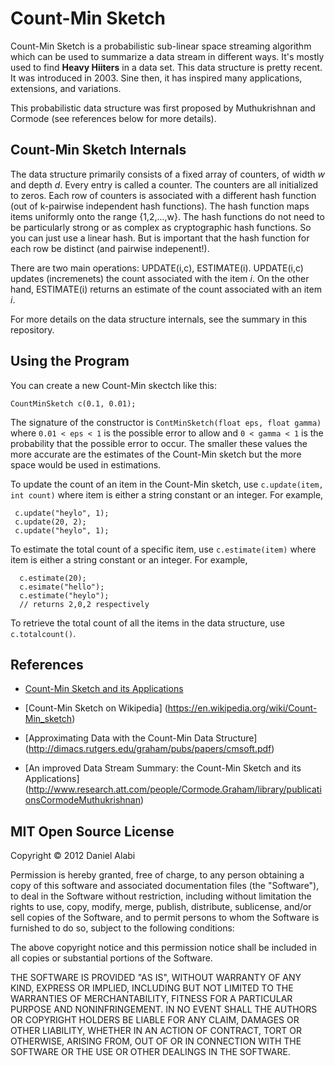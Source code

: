 Count-Min Sketch
================

Count-Min Sketch is a probabilistic sub-linear space streaming algorithm
 which can be used to summarize a data stream in different ways. It's 
mostly used to find **Heavy Hiiters** in a data set. This data structure
is pretty recent. It was introduced in 2003. Sine then, it has inspired
many applications, extensions, and variations.

This probabilistic data structure was first proposed by Muthukrishnan
and Cormode (see references below for more details).

Count-Min Sketch Internals
--------------------------

The data structure primarily consists of a fixed array of counters, of 
width *w* and depth *d*. Every entry is called a counter.
 The counters are all initialized to zeros.
Each row of counters is associated with a different hash function (out
of k-pairwise independent hash functions). The hash function maps items
uniformly onto the range {1,2,...,w}. The hash functions do not need to be 
particularly strong or as complex as cryptographic hash functions. So you
can just use a linear hash. But is important that the hash function 
for each row be distinct (and pairwise indepenent!).

There are two main operations: UPDATE(i,c), ESTIMATE(i). UPDATE(i,c)
updates (incremenets) the count associated with the item *i*. On the other 
hand, ESTIMATE(i) returns an estimate of the count associated with an 
item *i*.

For more details on the data structure internals, see the summary in this
repository.

Using the Program
-----------------

You can create a new Count-Min skectch like this:

    CountMinSketch c(0.1, 0.01);

The signature of the constructor is
 `ContMinSketch(float eps, float gamma)`
where `0.01 < eps < 1` is the possible error to allow and
`0 < gamma < 1` is the probability that the possible error
to occur. The smaller these values the more accurate are
the estimates of the Count-Min sketch but the more space
would be used in estimations.

To update the count of an item in the Count-Min sketch, use
`c.update(item, int count)` where item is either a string
constant or an integer. For example,

	 c.update("heylo", 1);
	 c.update(20, 2);
	 c.update("heylo", 1);

To estimate the total count of a specific item, use
`c.estimate(item)` where item is either a string constant
or an integer. For example,

      c.estimate(20);
      c.esimate("hello");
      c.estimate("heylo");
      // returns 2,0,2 respectively

To retrieve the total count of all the items in the data
structure, use `c.totalcount()`.

References
----------
* [Count-Min Sketch and its Applications](https://sites.google.com/site/countminsketch)

* [Count-Min Sketch on Wikipedia] (https://en.wikipedia.org/wiki/Count-Min_sketch)

* [Approximating Data with the Count-Min Data Structure] (http://dimacs.rutgers.edu/graham/pubs/papers/cmsoft.pdf)

* [An improved Data Stream Summary: the Count-Min Sketch and its Applications] (http://www.research.att.com/people/Cormode.Graham/library/publicationsCormodeMuthukrishnan)

MIT Open Source License
-----------------------

Copyright © 2012 Daniel Alabi

Permission is hereby granted, free of charge, to any person obtaining a copy of this software and associated documentation files (the "Software"), to deal in the Software without restriction, including without limitation the rights to use, copy, modify, merge, publish, distribute, sublicense, and/or sell copies of the Software, and to permit persons to whom the Software is furnished to do so, subject to the following conditions:

The above copyright notice and this permission notice shall be included in all copies or substantial portions of the Software.

THE SOFTWARE IS PROVIDED "AS IS", WITHOUT WARRANTY OF ANY KIND, EXPRESS OR IMPLIED, INCLUDING BUT NOT LIMITED TO THE WARRANTIES OF MERCHANTABILITY, FITNESS FOR A PARTICULAR PURPOSE AND NONINFRINGEMENT. IN NO EVENT SHALL THE AUTHORS OR COPYRIGHT HOLDERS BE LIABLE FOR ANY CLAIM, DAMAGES OR OTHER LIABILITY, WHETHER IN AN ACTION OF CONTRACT, TORT OR OTHERWISE, ARISING FROM, OUT OF OR IN CONNECTION WITH THE SOFTWARE OR THE USE OR OTHER DEALINGS IN THE SOFTWARE.